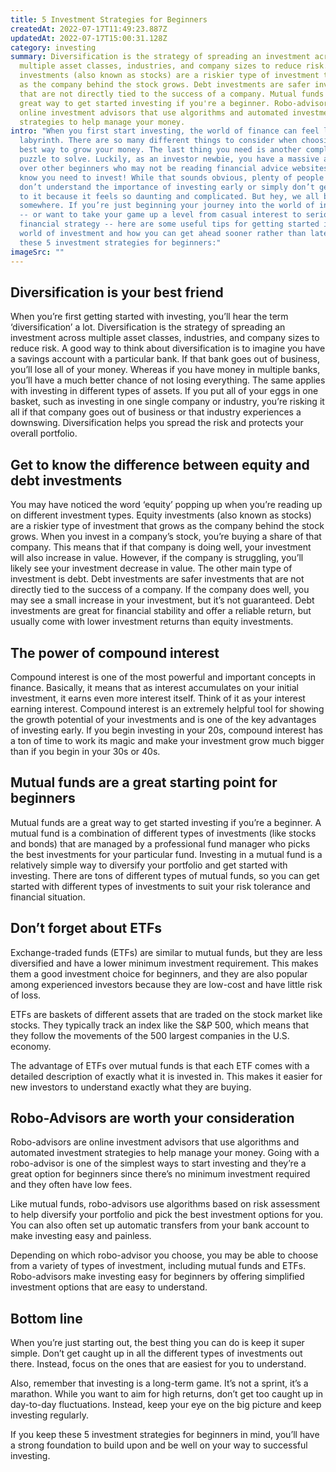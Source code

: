 ```yaml
---
title: 5 Investment Strategies for Beginners
createdAt: 2022-07-17T11:49:23.887Z
updatedAt: 2022-07-17T15:00:31.128Z
category: investing
summary: Diversification is the strategy of spreading an investment across
  multiple asset classes, industries, and company sizes to reduce risk. Equity
  investments (also known as stocks) are a riskier type of investment that grows
  as the company behind the stock grows. Debt investments are safer investments
  that are not directly tied to the success of a company. Mutual funds are a
  great way to get started investing if you're a beginner. Robo-advisors are
  online investment advisors that use algorithms and automated investment
  strategies to help manage your money.
intro: "When you first start investing, the world of finance can feel like a
  labyrinth. There are so many different things to consider when choosing the
  best way to grow your money. The last thing you need is another complicated
  puzzle to solve. Luckily, as an investor newbie, you have a massive advantage
  over other beginners who may not be reading financial advice websites: You
  know you need to invest! While that sounds obvious, plenty of people either
  don’t understand the importance of investing early or simply don’t get around
  to it because it feels so daunting and complicated. But hey, we all begin
  somewhere. If you’re just beginning your journey into the world of investments
  -- or want to take your game up a level from casual interest to serious
  financial strategy -- here are some useful tips for getting started in the
  world of investment and how you can get ahead sooner rather than later with
  these 5 investment strategies for beginners:"
imageSrc: ""
---
```


## Diversification is your best friend

When you’re first getting started with investing, you’ll hear the term ‘diversification’ a lot. Diversification is the strategy of spreading an investment across multiple asset classes, industries, and company sizes to reduce risk. A good way to think about diversification is to imagine you have a savings account with a particular bank. If that bank goes out of business, you’ll lose all of your money. Whereas if you have money in multiple banks, you’ll have a much better chance of not losing everything. The same applies with investing in different types of assets. If you put all of your eggs in one basket, such as investing in one single company or industry, you’re risking it all if that company goes out of business or that industry experiences a downswing. Diversification helps you spread the risk and protects your overall portfolio.

## Get to know the difference between equity and debt investments

You may have noticed the word ‘equity’ popping up when you’re reading up on different investment types. Equity investments (also known as stocks) are a riskier type of investment that grows as the company behind the stock grows. When you invest in a company’s stock, you’re buying a share of that company. This means that if that company is doing well, your investment will also increase in value. However, if the company is struggling, you’ll likely see your investment decrease in value. The other main type of investment is debt. Debt investments are safer investments that are not directly tied to the success of a company. If the company does well, you may see a small increase in your investment, but it’s not guaranteed. Debt investments are great for financial stability and offer a reliable return, but usually come with lower investment returns than equity investments.

## The power of compound interest

Compound interest is one of the most powerful and important concepts in finance. Basically, it means that as interest accumulates on your initial investment, it earns even more interest itself. Think of it as your interest earning interest. Compound interest is an extremely helpful tool for showing the growth potential of your investments and is one of the key advantages of investing early. If you begin investing in your 20s, compound interest has a ton of time to work its magic and make your investment grow much bigger than if you begin in your 30s or 40s.

## Mutual funds are a great starting point for beginners

Mutual funds are a great way to get started investing if you’re a beginner. A mutual fund is a combination of different types of investments (like stocks and bonds) that are managed by a professional fund manager who picks the best investments for your particular fund. Investing in a mutual fund is a relatively simple way to diversify your portfolio and get started with investing. There are tons of different types of mutual funds, so you can get started with different types of investments to suit your risk tolerance and financial situation.

## Don’t forget about ETFs

Exchange-traded funds (ETFs) are similar to mutual funds, but they are less diversified and have a lower minimum investment requirement. This makes them a good investment choice for beginners, and they are also popular among experienced investors because they are low-cost and have little risk of loss.

ETFs are baskets of different assets that are traded on the stock market like stocks. They typically track an index like the S&P 500, which means that they follow the movements of the 500 largest companies in the U.S. economy.

The advantage of ETFs over mutual funds is that each ETF comes with a detailed description of exactly what it is invested in. This makes it easier for new investors to understand exactly what they are buying.

## Robo-Advisors are worth your consideration

Robo-advisors are online investment advisors that use algorithms and automated investment strategies to help manage your money. Going with a robo-advisor is one of the simplest ways to start investing and they’re a great option for beginners since there’s no minimum investment required and they often have low fees.

Like mutual funds, robo-advisors use algorithms based on risk assessment to help diversify your portfolio and pick the best investment options for you. You can also often set up automatic transfers from your bank account to make investing easy and painless.

Depending on which robo-advisor you choose, you may be able to choose from a variety of types of investment, including mutual funds and ETFs. Robo-advisors make investing easy for beginners by offering simplified investment options that are easy to understand.

## Bottom line

When you’re just starting out, the best thing you can do is keep it super simple. Don’t get caught up in all the different types of investments out there. Instead, focus on the ones that are easiest for you to understand.

Also, remember that investing is a long-term game. It’s not a sprint, it’s a marathon. While you want to aim for high returns, don’t get too caught up in day-to-day fluctuations. Instead, keep your eye on the big picture and keep investing regularly.

If you keep these 5 investment strategies for beginners in mind, you’ll have a strong foundation to build upon and be well on your way to successful investing.
